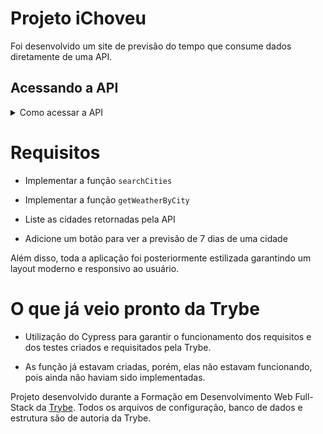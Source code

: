 # Projeto iChoveu

Foi desenvolvido um site de previsão do tempo que consume dados diretamente de uma API. 


## Acessando a API

<details>
<summary>Como acessar a API</summary><br />

Para isso, será necessário que você crie uma conta no [WeatherAPI](https://www.weatherapi.com/signup.aspx) e gere uma chave de API.

Após acessar sua conta, você verá uma tela como a seguinte:

![image](./images/weatherapi.png)

Nessa página, você deve clicar no botão `Copy` para copiar a chave (ou token) da API. É com ela que você vai se autenticar na API, então guarde-a em um lugar seguro.

Crie um arquivo `.env` na raiz do projeto e adicione a chave de API que você acabou de copiar, como no exemplo a seguir.

```sh
VITE_TOKEN=SEU_TOKEN_AQUI
```

O arquivo `.env` já está configurado no arquivo `.gitignore` para que não seja enviado para o repositório remoto, então seu token será mantido apenas localmente.

Daqui pra frente, você pode acessar o token por meio do objeto `import.meta.env.VITE_TOKEN` dentro de seu código.

Caso queira explorar a API, você poderá acessar a [documentação](https://www.weatherapi.com/docs/) e ver como ela funciona ou acessar o [playground](https://www.weatherapi.com/api-explorer.aspx) para testar as requisições.

</details>


# Requisitos
  * Implementar a função `searchCities`
  
  * Implementar a função `getWeatherByCity`
  
  * Liste as cidades retornadas pela API
  
  * Adicione um botão para ver a previsão de 7 dias de uma cidade
  
Além disso, toda a aplicação foi posteriormente estilizada garantindo um layout moderno e responsivo ao usuário.

# O que já veio pronto da Trybe
   * Utilização do Cypress para garantir o funcionamento dos requisitos e dos testes criados e requisitados pela Trybe.

   * As função já estavam criadas, porém, elas não estavam funcionando, pois ainda não haviam sido implementadas. 


Projeto desenvolvido durante a Formação em Desenvolvimento Web Full-Stack da [Trybe](https://www.betrybe.com/). 
Todos os arquivos de configuração, banco de dados e estrutura são de autoria da Trybe.
